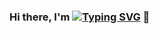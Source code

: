 ### Hi there, I'm  [![Typing SVG](https://readme-typing-svg.herokuapp.com?color=%2336BCF7&lines=Anastasiia)](https://git.io/typing-svg) 👋

<!--
**Stellareign/Stellareign** is a ✨ _special_ ✨ repository because its `README.md` (this file) appears on your GitHub profile.

Here are some ideas to get you started:

- 🔭 I’m currently working on ...
- 🌱 I’m currently learning ...
- 👯 I’m looking to collaborate on ...
- 🤔 I’m looking for help with ...
- 💬 Ask me about ...
- 📫 How to reach me: ...
- 😄 Pronouns: ...
- ⚡ Fun fact: ...
-->
